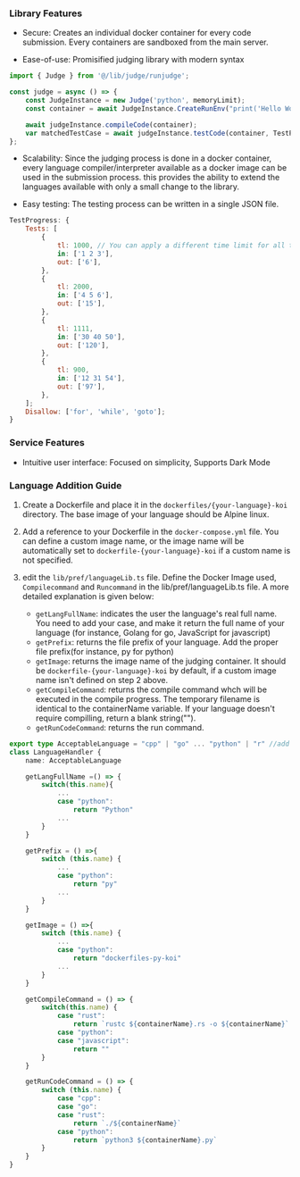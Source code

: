 ### Library Features

- Secure: Creates an individual docker container for every code submission. Every containers are sandboxed from the main server.

- Ease-of-use: Promisified judging library with modern syntax

```js
import { Judge } from '@/lib/judge/runjudge';

const judge = async () => {
	const JudgeInstance = new Judge('python', memoryLimit);
	const container = await JudgeInstance.CreateRunEnv("print('Hello World')");

	await judgeInstance.compileCode(container);
	var matchedTestCase = await judgeInstance.testCode(container, TestProgress);
};
```

- Scalability: Since the judging process is done in a docker container, every language compiler/interpreter available as a docker image can be used in the submission process. this provides the ability to extend the languages available with only a small change to the library.

- Easy testing: The testing process can be written in a single JSON file.

```js
TestProgress: {
	Tests: [
		{
			tl: 1000, // You can apply a different time limit for all test case
			in: ['1 2 3'],
			out: ['6'],
		},
		{
			tl: 2000,
			in: ['4 5 6'],
			out: ['15'],
		},
		{
			tl: 1111,
			in: ['30 40 50'],
			out: ['120'],
		},
		{
			tl: 900,
			in: ['12 31 54'],
			out: ['97'],
		},
	];
	Disallow: ['for', 'while', 'goto'];
}
```

### Service Features

- Intuitive user interface: Focused on simplicity, Supports Dark Mode

### Language Addition Guide

1. Create a Dockerfile and place it in the `dockerfiles/{your-language}-koi` directory. The base image of your language should be Alpine linux.
2. Add a reference to your Dockerfile in the `docker-compose.yml` file. You can define a custom image name, or the image name will be automatically set to `dockerfile-{your-language}-koi` if a custom name is not specified.
3. edit the `lib/pref/languageLib.ts` file. Define the Docker Image used, `Compilecommand` and `Runcommand` in the lib/pref/languageLib.ts file. A more detailed explanation is given below:

   - `getLangFullName`: indicates the user the language's real full name. You need to add your case, and make it return the full name of your language (for instance, Golang for go, JavaScript for javascript)
   - `getPrefix`: returns the file prefix of your language. Add the proper file prefix(for instance, py for python)
   - `getImage`: returns the image name of the judging container. It should be `dockerfile-{your-language}-koi` by default, if a custom image name isn't defined on step 2 above.
   - `getCompileCommand`: returns the compile command whch will be executed in the compile progress. The temporary filename is identical to the containerName variable. If your language doesn't require compilling, return a blank string("").
   - `getRunCodeCommand`: returns the run command.

```ts
export type AcceptableLanguage = "cpp" | "go" ... "python" | "r" //add your language here
class LanguageHandler {
	name: AcceptableLanguage

	getLangFullName =() => {
		switch(this.name){
			...
			case "python":
				return "Python"
			...
		}
	}

	getPrefix = () =>{
        switch (this.name) {
			...
            case "python":
                return "py"
			...
		}
	}

	getImage = () =>{
		switch (this.name) {
			...
			case "python":
				return "dockerfiles-py-koi"
			...
		}
	}

	getCompileCommand = () => {
		switch(this.name) {
			case "rust":
				return `rustc ${containerName}.rs -o ${containerName}`
			case "python":
			case "javascript":
				return ""
		}
	}

	getRunCodeCommand = () => {
		switch (this.name) {
			case "cpp":
            case "go":
            case "rust":
                return `./${containerName}`
            case "python":
                return `python3 ${containerName}.py`
		}
	}
}
```
